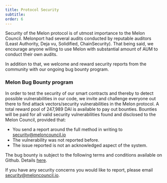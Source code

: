 ```yaml
---
title: Protocol Security
subtitle: 
order: 6
---
```


Security of the Melon protocol is of utmost importance to the Melon Council. Melonport had several audits conducted by reputable auditors (Least Authority, Deja vu, Solidified, ChainSecurity). That being said, we encourage anyone willing to use Melon with substantial amount of AUM to conduct their own audits. 

In addition to that, we welcome and reward security reports from the community with our ongoing bug bounty program.

### Melon Bug Bounty program

In order to test the security of our smart contracts and thereby to detect possible vulnerabilities in our code, we invite and challenge everyone out there to find attack vectors/security vulnerabilities in the Melon protocol.
A total reward pool of 247,989 DAI is available to pay out bounties. Bounties will be paid for all valid security vulnerabilities found and disclosed to the Melon Council, provided that:
- You send a report around the full method in writing to [security@meloncouncil.io](mailto:security@meloncouncil.io)
- The vulnerability was not reported before.
- The issue reported is not an acknowledged aspect of the system.

The bug bounty is subject to the following terms and conditions available on Github.
Details [here](https://medium.com/melonprotocol/melon-bug-bounty-program-b33f7d4a80a6).

If you have any security concerns you would like to report, please email [security@meloncouncil.io](mailto:security@meloncouncil.io).
